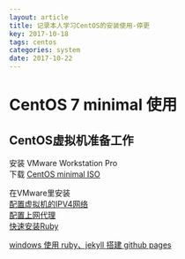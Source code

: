 ```yaml
---
layout: article
title: 记录本人学习CentOS的安装使用-停更
key: 2017-10-18
tags: centos
categories: system
date: 2017-10-22
---
```

# CentOS 7 minimal 使用

## CentOS虚拟机准备工作

安装 VMware Workstation Pro  
下载 [CentOS minimal ISO](https://www.centos.org/download/)  

<!--more-->

在VMware里安装  
[配置虚拟机的IPV4网络](http://blog.csdn.net/u013252047/article/details/77947594)  
[配置上网代理](http://blog.csdn.net/fwj380891124/article/details/42168683)  
[快速安装Ruby](https://ruby-china.org/wiki/install_ruby_guide/)

[windows 使用 ruby、jekyll 搭建 github pages](http://blog.csdn.net/u013009839/article/details/43742901)

